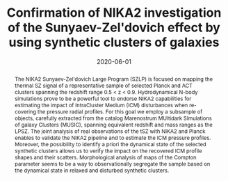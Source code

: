 ---
title: "Confirmation of NIKA2 investigation of the Sunyaev-Zel'dovich effect by using synthetic clusters of galaxies"
collection: "publications"
category: "co_procs"
permalink: /publications/2020EPJWC22800008D
link: https://ui.adsabs.harvard.edu/abs/2020EPJWC.22800008D/abstract
date: 2020-06-01
venue: "mm Universe @ NIKA2 - Observing the mm Universe with the NIKA2 Camera"
citation: "De Petris, M., Ruppin, F., Sembolini, F., et al. (2020), mm Universe @ NIKA2 - Observing the mm Universe with the NIKA2 Camera, 228, 00008."
abstract: "The NIKA2 Sunyaev-Zel'dovich Large Program (SZLP) is focused on mapping the thermal SZ signal of a representative sample of selected Planck and ACT clusters spanning the redshift range 0.5 &lt; z &lt; 0.9. Hydrodynamical N-body simulations prove to be a powerful tool to endorse NIKA2 capabilities for estimating the impact of IntraCluster Medium (ICM) disturbances when re- covering the pressure radial profiles. For this goal we employ a subsample of objects, carefully extracted from the catalog Marenostrum MUltidark SImulations of galaxy Clusters (MUSIC), spanning equivalent redshift and mass ranges as the LPSZ. The joint analysis of real observations of the tSZ with NIKA2 and Planck enables to validate the NIKA2 pipeline and to estimate the ICM pressure profiles. Moreover, the possibility to identify a priori the dynamical state of the selected synthetic clusters allows us to verify the impact on the recovered ICM profile shapes and their scatters. Morphological analysis of maps of the Compton parameter seems to be a way to observationally segregate the sample based on the dynamical state in relaxed and disturbed synthetic clusters."
---